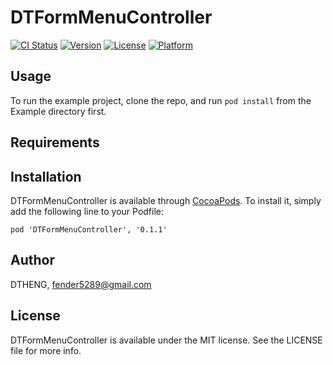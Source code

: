 # DTFormMenuController

[![CI Status](http://img.shields.io/travis/DTHENG/DTFormMenuController.svg?style=flat)](https://travis-ci.org/DTHENG/DTFormMenuController)
[![Version](https://img.shields.io/cocoapods/v/DTFormMenuController.svg?style=flat)](http://cocoadocs.org/docsets/DTFormMenuController)
[![License](https://img.shields.io/cocoapods/l/DTFormMenuController.svg?style=flat)](http://cocoadocs.org/docsets/DTFormMenuController)
[![Platform](https://img.shields.io/cocoapods/p/DTFormMenuController.svg?style=flat)](http://cocoadocs.org/docsets/DTFormMenuController)

## Usage

To run the example project, clone the repo, and run `pod install` from the Example directory first.

## Requirements

## Installation

DTFormMenuController is available through [CocoaPods](http://cocoapods.org). To install
it, simply add the following line to your Podfile:

    pod 'DTFormMenuController', '0.1.1'

## Author

DTHENG, fender5289@gmail.com

## License

DTFormMenuController is available under the MIT license. See the LICENSE file for more info.

